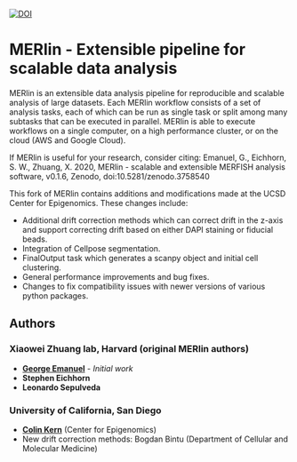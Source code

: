 [![DOI](https://zenodo.org/badge/202668055.svg)](https://zenodo.org/badge/latestdoi/202668055)

# MERlin - Extensible pipeline for scalable data analysis

MERlin is an extensible data analysis pipeline for reproducible and scalable analysis of large 
datasets. Each MERlin workflow consists of a set of analysis tasks, each of which can be run as 
single task or split among many subtasks that can be executed in parallel. MERlin is able to 
execute workflows on a single computer, on a high performance cluster, or on the cloud 
(AWS and Google Cloud).

If MERlin is useful for your research, consider citing:
Emanuel, G., Eichhorn, S. W., Zhuang, X. 2020, MERlin - scalable and extensible MERFISH analysis software, v0.1.6, Zenodo, doi:10.5281/zenodo.3758540 

This fork of MERlin contains additions and modifications made at the UCSD Center for Epigenomics. These changes include:
* Additional drift correction methods which can correct drift in the z-axis and support correcting drift based on either DAPI staining or fiducial beads. 
* Integration of Cellpose segmentation.
* FinalOutput task which generates a scanpy object and initial cell clustering.
* General performance improvements and bug fixes.
* Changes to fix compatibility issues with newer versions of various python packages.

## Authors

### Xiaowei Zhuang lab, Harvard (original MERlin authors)
* [**George Emanuel**](mailto:emanuega0@gmail.com) - *Initial work* 
* **Stephen Eichhorn**
* **Leonardo Sepulveda**

### University of California, San Diego
* [**Colin Kern**](mailto:jckern@health.ucsd.edu) (Center for Epigenomics)
* New drift correction methods: Bogdan Bintu (Department of Cellular and Molecular Medicine)
